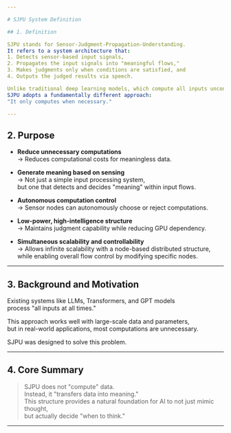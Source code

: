 ```yaml
---

# SJPU System Definition

## 1. Definition

SJPU stands for Sensor-Judgment-Propagation-Understanding.  
It refers to a system architecture that:  
1. Detects sensor-based input signals,  
2. Propagates the input signals into "meaningful flows,"  
3. Makes judgments only when conditions are satisfied, and  
4. Outputs the judged results via speech.  

Unlike traditional deep learning models, which compute all inputs unconditionally,  
SJPU adopts a fundamentally different approach:  
"It only computes when necessary."

---
```


## 2. Purpose

- **Reduce unnecessary computations**  
  → Reduces computational costs for meaningless data.  

- **Generate meaning based on sensing**  
  → Not just a simple input processing system,  
  but one that detects and decides "meaning" within input flows.  

- **Autonomous computation control**  
  → Sensor nodes can autonomously choose or reject computations.  

- **Low-power, high-intelligence structure**  
  → Maintains judgment capability while reducing GPU dependency.  

- **Simultaneous scalability and controllability**  
  → Allows infinite scalability with a node-based distributed structure,  
  while enabling overall flow control by modifying specific nodes.  

---

## 3. Background and Motivation

Existing systems like LLMs, Transformers, and GPT models  
process "all inputs at all times."  

This approach works well with large-scale data and parameters,  
but in real-world applications, most computations are unnecessary.  

SJPU was designed to solve this problem.  

---

## 4. Core Summary

> SJPU does not "compute" data.  
> Instead, it "transfers data into meaning."  
> This structure provides a natural foundation for AI to not just mimic thought,  
> but actually decide "when to think."

---


